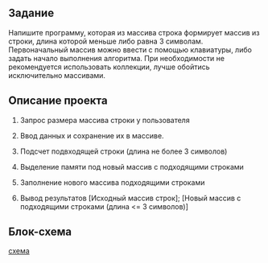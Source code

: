 ## Задание
Напишите программу, которая из массива строка формирует массив из строки, длина которой меньше либо равна 3 символам. Первоначальный массив можно ввести с помощью клавиатуры, либо задать начало выполнения алгоритма. При необходимости не рекомендуется использовать коллекции, лучше обойтись исключительно массивами.

## Описание проекта
1. Запрос размера массива строки у пользователя

2. Ввод данных и сохранение их в массиве.

3. Подсчет подвходящей строки (длина не более 3 символов)

4. Выделение памяти под новый массив с подходящими строками

5. Заполнение нового массива подходящими строками

6. Вывод результатов [Исходный массив строк]; [Новый массив с подходящими строками (длина <= 3 символов)]

## Блок-схема
[схема](<Блок схема.drawio>) 





